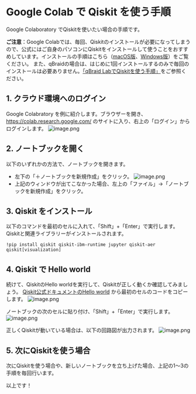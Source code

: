 # Google Colab で Qiskit を使う手順

Google Colaboratory でQiskitを使いたい場合の手順です。

**ご注意**：Google Colabでは、毎回、Qiskitのインストールが必要になってしまうので、公式にはご自身のパソコンにQiskitをインストールして使うことをおすすめしています。インストールの手順はこちら（[macOS版](install_mac.md)、[Windows版](install_win.md)）をご覧ください。
また、qBraidの場合は、はじめに1回インストールするのみで毎回のインストールは必要ありません。[「qBraid LabでQiskitを使う手順」](qbraid.md)をご参照ください。

## 1. クラウド環境へのログイン
Google Colabratory を例に紹介します。ブラウザーを開き、 https://colab.research.google.com/ のサイトに入り、右上の「ログイン」からログインします。
![image.png](https://qiita-image-store.s3.ap-northeast-1.amazonaws.com/0/151117/b25ea38f-e18d-8c5b-0220-0af4ed1cf4e8.png)

## 2. ノートブックを開く
以下のいずれかの方法で、ノートブックを開きます。
- 左下の「＋ノートブックを新規作成」をクリック。
![image.png](https://qiita-image-store.s3.ap-northeast-1.amazonaws.com/0/151117/5929f457-cdb1-6127-6102-d01f9bcaa247.png)
- 上記のウィンドウが出てこなかった場合、左上の「ファイル」→「ノートブックを新規作成」をクリック。

## 3. Qiskit をインストール
以下のコマンドを最初のセルに入れて、「Shift」+「Enter」で実行します。Qiskitと関連ライブラリーがインストールされます。
```
!pip install qiskit qiskit-ibm-runtime jupyter qiskit-aer qiskit[visualization]
```

## 4. Qiskit で Hello world
続けて、QiskitのHello worldを実行して、Qiskitが正しく動くか確認してみましょう。
[Qiskit公式ドキュメントのHello world](https://docs.quantum.ibm.com/start/hello-world) から最初のセルのコードをコピーします。
![image.png](https://qiita-image-store.s3.ap-northeast-1.amazonaws.com/0/151117/2ed9083d-715a-b365-6b0d-6548eb739a14.png)

ノートブックの次のセルに貼り付け、「Shift」+「Enter」で実行します。
![image.png](https://qiita-image-store.s3.ap-northeast-1.amazonaws.com/0/151117/5a0f0fb5-a95b-7628-18c9-a65930e9fd7b.png)

正しくQiskitが動いている場合は、以下の回路図が出力されます。
![image.png](https://qiita-image-store.s3.ap-northeast-1.amazonaws.com/0/151117/49937210-b757-9638-e800-89f4a042fb3e.png)

## 5. 次にQiskitを使う場合
次にQiskitを使う場合や、新しいノートブックを立ち上げた場合、上記の1〜3の手順を毎回行います。

以上です！





